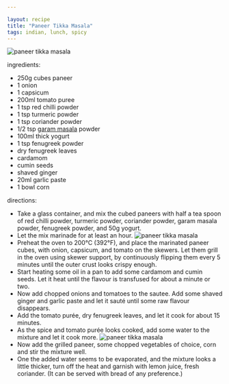 ```yaml
---

layout: recipe
title: "Paneer Tikka Masala"
tags: indian, lunch, spicy
---
```


![paneer tikka masala](/recipes/pix/paneer-tikka-masala-00.webp "Paneer Tikka Masala served with Naan bread")

ingredients:
- 250g cubes paneer
- 1 onion
- 1 capsicum
- 200ml tomato puree
- 1 tsp red chilli powder
- 1 tsp turmeric powder
- 1 tsp coriander powder
- 1/2 tsp [garam masala](/recipes/garam-masala) powder
- 100ml thick yogurt
- 1 tsp fenugreek powder
- dry fenugreek leaves
- cardamom
- cumin seeds
- shaved ginger
- 20ml garlic paste
- 1 bowl corn

directions:
- Take a glass container, and mix the cubed paneers with half a tea spoon of red chilli powder, turmeric powder, coriander powder, garam masala powder, fenugreek powder, and 50g yogurt.
- Let the mix marinade for at least an hour.
![paneer tikka masala](/recipes/pix/paneer-tikka-masala-01.webp "Paneer ready to be marinated on the skewer")
- Preheat the oven to 200°C (392°F), and place the marinated paneer cubes, with onion, capsicum, and tomato on the skewers. Let them grill in the oven using skewer support, by continuously flipping them every 5 minutes until the outer crust looks crispy enough.
- Start heating some oil in a pan to add some cardamom and cumin seeds. Let it heat until the flavour is transfused for about a minute or two.
- Now add chopped onions and tomatoes to the sautee. Add some shaved ginger and garlic paste and let it sauté until some raw flavour disappears.
- Add the tomato purée, dry fenugreek leaves, and let it cook for about 15 minutes.
- As the spice and tomato purée looks cooked, add some water to the mixture and let it cook more.
![paneer tikka masala](/recipes/pix/paneer-tikka-masala-02.webp "Marinated paneer, chopped onions, chopped tomatoes, and corn.")
- Now add the grilled paneer, some chopped vegetables of choice, corn and stir the mixture well.
- One the added water seems to be evaporated, and the mixture looks a little thicker, turn off the heat and garnish with lemon juice, fresh coriander. (It can be served with bread of any preference.)
